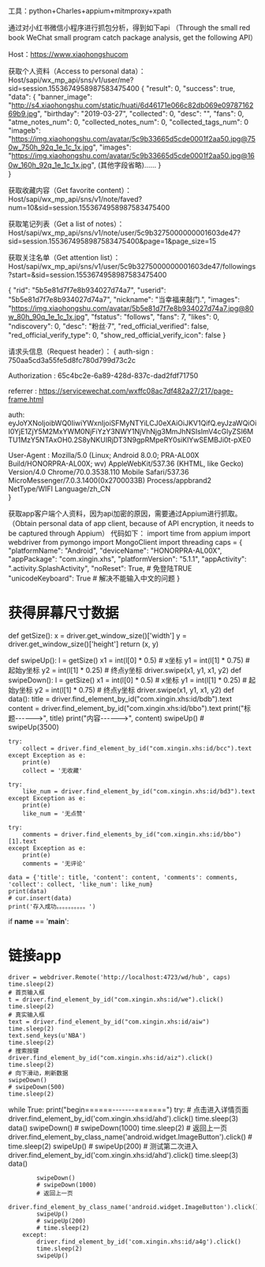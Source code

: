 
工具：python+Charles+appium+mitmproxy+xpath

通过对小红书微信小程序进行抓包分析，得到如下api
（Through the small red book WeChat small program catch package analysis, get the following API）

Host：https://www.xiaohongshucom

获取个人资料（Access to personal data）：
Host/sapi/wx_mp_api/sns/v1/user/me?sid=session.1553674958987583475400
{
	"result": 0,
	"success": true,
	"data": {
		"banner_image": "http://s4.xiaohongshu.com/static/huati/6d46171e066c82db069e0978716269b9.jpg",
		"birthday": "2019-03-27",
		"collected": 0,
		"desc": "",
		"fans": 0,
		"atme_notes_num": 0,
		"collected_notes_num": 0,
		"collected_tags_num": 0
"imageb":
"https://img.xiaohongshu.com/avatar/5c9b33665d5cde0001f2aa50.jpg@750w_750h_92q_1e_1c_1x.jpg",
		"images": "https://img.xiaohongshu.com/avatar/5c9b33665d5cde0001f2aa50.jpg@160w_160h_92q_1e_1c_1x.jpg",
		(其他字段省略)……
}		
}



获取收藏内容（Get favorite content）：
Host/sapi/wx_mp_api/sns/v1/note/faved?num=10&sid=session.1553674958987583475400



获取笔记列表（Get a list of notes）：
Host/sapi/wx_mp_api/sns/v1/note/user/5c9b3275000000001603de47?sid=session.1553674958987583475400&page=1&page_size=15



获取关注名单（Get attention list）：
Host/sapi/wx_mp_api/sns/v1/user/5c9b3275000000001603de47/followings?start=&sid=session.1553674958987583475400

{
		"rid": "5b5e81d7f7e8b934027d74a7",
		"userid": "5b5e81d7f7e8b934027d74a7",
		"nickname": "当幸福来敲门.",
		"images": "https://img.xiaohongshu.com/avatar/5b5e81d7f7e8b934027d74a7.jpg@80w_80h_90q_1e_1c_1x.jpg",
		"fstatus": "follows",
		"fans": 7,
		"likes": 0,
		"ndiscovery": 0,
		"desc": "粉丝·7",
		"red_official_verified": false,
		"red_official_verify_type": 0,
		"show_red_official_verify_icon": false
}

请求头信息（Request header）：
{
auth-sign : 750aa5cd3a55fe5d8fc780d799d73c2c  

Authorization : 65c4bc2e-6a89-428d-837c-dad2fdf71750  

referrer :  https://servicewechat.com/wxffc08ac7df482a27/217/page-frame.html 

auth: eyJoYXNoIjoibWQ0IiwiYWxnIjoiSFMyNTYiLCJ0eXAiOiJKV1QifQ.eyJzaWQiOiI0YjE1ZjY5M2MxYWM0NjFiYzY3NWY1NjVhNjg3MmJhNSIsImV4cGlyZSI6MTU1MzY5NTAxOH0.2S8yNKUIRjDT3N9gpRMpeRY0siKlYwSEMBJi0t-pXE0  

User-Agent : Mozilla/5.0 (Linux; Android 8.0.0; PRA-AL00X Build/HONORPRA-AL00X; wv) AppleWebKit/537.36 (KHTML, like Gecko) Version/4.0 Chrome/70.0.3538.110 Mobile Safari/537.36 MicroMessenger/7.0.3.1400(0x2700033B) Process/appbrand2 NetType/WIFI Language/zh_CN  
}





获取app客户端个人资料，因为api加密的原因，需要通过Appium进行抓取。
（Obtain personal data of app client, because of API encryption, it needs to be captured through Appium）
代码如下：
import time
from appium import webdriver
from pymongo import MongoClient
import threading
caps = {
    "platformName": "Android",
    "deviceName": "HONORPRA-AL00X",
    "appPackage": "com.xingin.xhs",
    "platformVersion": "5.1.1",
    "appActivity": ".activity.SplashActivity",
    "noReset": True,  # 免登陆TRUE
    "unicodeKeyboard": True  # 解决不能输入中文的问题
    }


# 获得屏幕尺寸数据
def getSize():
    x = driver.get_window_size()['width']
    y = driver.get_window_size()['height']
    return (x, y)

def swipeUp():
    l = getSize()
    x1 = int(l[0] * 0.5)  # x坐标
    y1 = int(l[1] * 0.75)  # 起始y坐标
    y2 = int(l[1] * 0.25)  # 终点y坐标
    driver.swipe(x1, y1, x1, y2)
def swipeDown():
    l = getSize()
    x1 = int(l[0] * 0.5)  # x坐标
    y1 = int(l[1] * 0.25)  # 起始y坐标
    y2 = int(l[1] * 0.75)  # 终点y坐标
    driver.swipe(x1, y1, x1, y2)
def data():
    title = driver.find_element_by_id("com.xingin.xhs:id/bdb").text
    content = driver.find_element_by_id("com.xingin.xhs:id/bbo").text
    print("标题------>", title)
    print("内容------>", content)
    swipeUp()
    # swipeUp(3500)

    try:
        collect = driver.find_element_by_id("com.xingin.xhs:id/bcc").text
    except Exception as e:
        print(e)
        collect = '无收藏'

    try:
        like_num = driver.find_element_by_id("com.xingin.xhs:id/bd3").text
    except Exception as e:
        print(e)
        like_num = '无点赞'

    try:
        comments = driver.find_elements_by_id("com.xingin.xhs:id/bbo")[1].text
    except Exception as e:
        print(e)
        comments = '无评论'

    data = {'title': title, 'content': content, 'comments': comments, 'collect': collect, 'like_num': like_num}
    print(data)
    # cur.insert(data)
    print('存入成功。。。。。。。。。。')


if __name__ == '__main__':
 # 链接app
    driver = webdriver.Remote('http://localhost:4723/wd/hub', caps)
    time.sleep(2)
    # 首页输入框
    t = driver.find_element_by_id("com.xingin.xhs:id/we").click()
    time.sleep(2)
    # 真实输入框
    text = driver.find_element_by_id("com.xingin.xhs:id/aiw")
    time.sleep(2)
    text.send_keys(u'NBA')
    time.sleep(2)
    # 搜索按键
    driver.find_element_by_id("com.xingin.xhs:id/aiz").click()
    time.sleep(2)
    # 向下滑动，刷新数据
    swipeDown()
    # swipeDown(500)
    time.sleep(2)
 while True:
        print("begin======-------=======")
        try:
            # 点击进入详情页面
            driver.find_element_by_id('com.xingin.xhs:id/ahd').click()
            time.sleep(3)
            data()
            swipeDown()
            # swipeDown(1000)
            time.sleep(2)
            # 返回上一页
            driver.find_element_by_class_name('android.widget.ImageButton').click()
            # time.sleep(2)
            swipeUp()
            # swipeUp(200)
            # 测试第二次进入
            driver.find_element_by_id('com.xingin.xhs:id/ahd').click()
            time.sleep(3)
            data()

            swipeDown()
            # swipeDown(1000)
            # 返回上一页
            driver.find_element_by_class_name('android.widget.ImageButton').click()
            swipeUp()
            # swipeUp(200)
            # time.sleep(2)
        except:
            driver.find_element_by_id('com.xingin.xhs:id/a4g').click()
            time.sleep(2)
            swipeUp()
